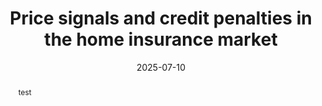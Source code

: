 ---
abstract: test
authors:
- admin
date: "2025-07-10"
doi: ""
featured: false
image:
  focal_point: ""
  preview_only: false
projects: []
publication: '*WORKING PAPER*'
publication_short: ""
publication_types:
- "2"
publishDate: "2025-07-10"
summary: _WORKING PAPER_ 
tags:
title: 'Price signals and credit penalties in the home insurance market'
url_code: ""
url_dataset: ""
url_pdf: "https://osf.io/preprints/socarxiv/uwx9q_v1"
url_poster: ""
url_project: ""
url_slides: ""
url_source: ""
url_video: ""
links:
- name: Policy Report
  url: https://consumerfed.org/reports/penalized/
---